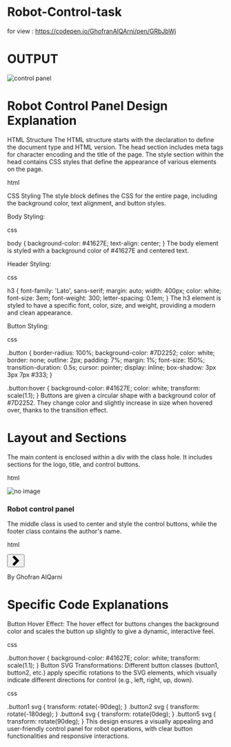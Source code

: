 # Robot-Control-task

for view : https://codepen.io/GhofranAlQArni/pen/GRbJbWj


# OUTPUT 
![control panel](https://github.com/user-attachments/assets/0851c378-60b5-42ed-b74e-62a6a607a824)


# Robot Control Panel Design Explanation
HTML Structure
The HTML structure starts with the <!DOCTYPE html> declaration to define the document type and HTML version. The head section includes meta tags for character encoding and the title of the page. The style section within the head contains CSS styles that define the appearance of various elements on the page.

html

<html>
<head>
  <meta charset="utf-8">
  <title>ROBOT Control Panel</title>
</head>
CSS Styling
The style block defines the CSS for the entire page, including the background color, text alignment, and button styles.

Body Styling:

css

body {
  background-color: #41627E;
  text-align: center;
}
The body element is styled with a background color of #41627E and centered text.

Header Styling:

css

h3 {
  font-family: 'Lato', sans-serif;
  margin: auto;
  width: 400px;
  color: white;
  font-size: 3em;
  font-weight: 300;
  letter-spacing: 0.1em;
}
The h3 element is styled to have a specific font, color, size, and weight, providing a modern and clean appearance.

Button Styling:

css

.button {
  border-radius: 100%;
  background-color: #7D2252;
  color: white;
  border: none;
  outline: 2px;
  padding: 7%;
  margin: 1%;
  font-size: 150%;
  transition-duration: 0.5s;
  cursor: pointer;
  display: inline;
  box-shadow: 3px 3px 7px #333;
}

.button:hover {
  background-color: #41627E;
  color: white;
  transform: scale(1.1);
}
Buttons are given a circular shape with a background color of #7D2252. They change color and slightly increase in size when hovered over, thanks to the transition effect.

# Layout and Sections
The main content is enclosed within a div with the class hole. It includes sections for the logo, title, and control buttons.

html

<div class="hole">
  <section>
    <img src="https://s-m.com.sa/images/logo.png" alt="no image">
    <h3>Robot control panel</h3>
  </section>
The middle class is used to center and style the control buttons, while the footer class contains the author's name.

html

<div class="middle">
  <section>
    <button class="button button1">
      <svg xmlns="http://www.w3.org/2000/svg" width="24" height="24" viewBox="0 0 24 24"><path d="M8.122 24l-4.122-4 8-8-8-8 4.122-4 11.878 12z"/></svg>
    </button>
  </section>
  <!-- Additional button sections -->
</div>
<div class="footer">
  <p>By Ghofran AlQarni</p>
</div>


# Specific Code Explanations
Button Hover Effect:
The hover effect for buttons changes the background color and scales the button up slightly to give a dynamic, interactive feel.

css

.button:hover {
  background-color: #41627E;
  color: white;
  transform: scale(1.1);
}
Button SVG Transformations:
Different button classes (button1, button2, etc.) apply specific rotations to the SVG elements, which visually indicate different directions for control (e.g., left, right, up, down).

css

.button1 svg {
  transform: rotate(-90deg);
}
.button2 svg {
  transform: rotate(-180deg);
}
.button4 svg {
  transform: rotate(0deg);
}
.button5 svg {
  transform: rotate(90deg);
}
This design ensures a visually appealing and user-friendly control panel for robot operations, with clear button functionalities and responsive interactions.
